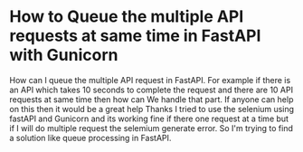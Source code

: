 
# How to Queue the multiple API requests at same time in FastAPI with Gunicorn

How can I queue the multiple API request in FastAPI.
For example if there is an API which takes 10 seconds to complete the request and there are 10 API requests at same time then how can We handle that part.
If anyone can help on this then it would be a great help
Thanks
I tried to use the selenium using fastAPI and Gunicorn and its working fine if there one request at a time but if I will do multiple request the selemium generate error.
So I'm trying to find a solution like queue processing in FastAPI.

        